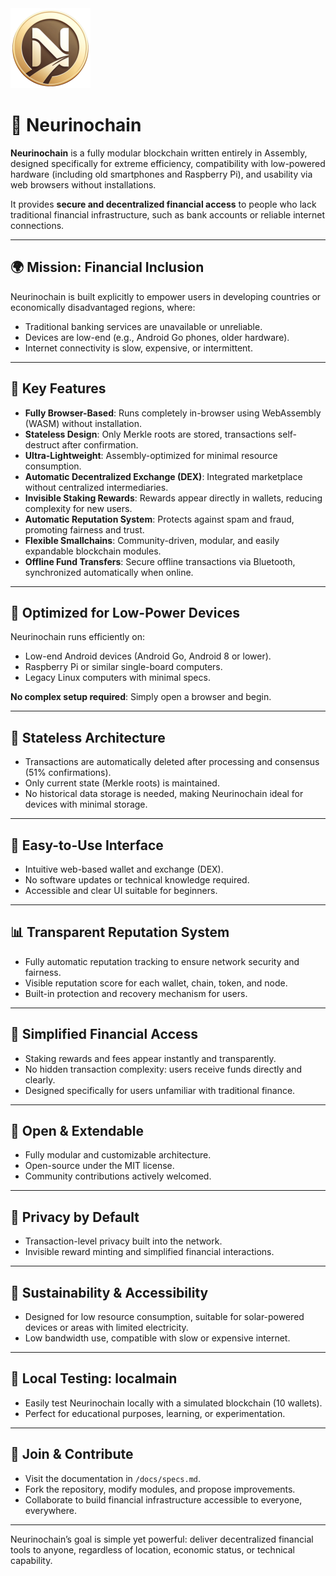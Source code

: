 <img src="https://raw.githubusercontent.com/NariKazuto/Neurinochain/main/neulogo256.png" alt="Neurinochain logo" width="128" />

# 🧠 Neurinochain

**Neurinochain** is a fully modular blockchain written entirely in Assembly, designed specifically for extreme efficiency, compatibility with low-powered hardware (including old smartphones and Raspberry Pi), and usability via web browsers without installations.

It provides **secure and decentralized financial access** to people who lack traditional financial infrastructure, such as bank accounts or reliable internet connections.

---

## 🌍 Mission: Financial Inclusion

Neurinochain is built explicitly to empower users in developing countries or economically disadvantaged regions, where:

- Traditional banking services are unavailable or unreliable.
- Devices are low-end (e.g., Android Go phones, older hardware).
- Internet connectivity is slow, expensive, or intermittent.

---

## 🚀 Key Features

- **Fully Browser-Based**: Runs completely in-browser using WebAssembly (WASM) without installation.
- **Stateless Design**: Only Merkle roots are stored, transactions self-destruct after confirmation.
- **Ultra-Lightweight**: Assembly-optimized for minimal resource consumption.
- **Automatic Decentralized Exchange (DEX)**: Integrated marketplace without centralized intermediaries.
- **Invisible Staking Rewards**: Rewards appear directly in wallets, reducing complexity for new users.
- **Automatic Reputation System**: Protects against spam and fraud, promoting fairness and trust.
- **Flexible Smallchains**: Community-driven, modular, and easily expandable blockchain modules.
- **Offline Fund Transfers**: Secure offline transactions via Bluetooth, synchronized automatically when online.

---

## 🔧 Optimized for Low-Power Devices

Neurinochain runs efficiently on:

- Low-end Android devices (Android Go, Android 8 or lower).
- Raspberry Pi or similar single-board computers.
- Legacy Linux computers with minimal specs.

**No complex setup required**: Simply open a browser and begin.

---

## 🧱 Stateless Architecture

- Transactions are automatically deleted after processing and consensus (51% confirmations).
- Only current state (Merkle roots) is maintained.
- No historical data storage is needed, making Neurinochain ideal for devices with minimal storage.

---

## 📱 Easy-to-Use Interface

- Intuitive web-based wallet and exchange (DEX).
- No software updates or technical knowledge required.
- Accessible and clear UI suitable for beginners.

---

## 📊 Transparent Reputation System

- Fully automatic reputation tracking to ensure network security and fairness.
- Visible reputation score for each wallet, chain, token, and node.
- Built-in protection and recovery mechanism for users.

---

## 💸 Simplified Financial Access

- Staking rewards and fees appear instantly and transparently.
- No hidden transaction complexity: users receive funds directly and clearly.
- Designed specifically for users unfamiliar with traditional finance.

---

## 📜 Open & Extendable

- Fully modular and customizable architecture.
- Open-source under the MIT license.
- Community contributions actively welcomed.

---

## 🔐 Privacy by Default

- Transaction-level privacy built into the network.
- Invisible reward minting and simplified financial interactions.

---

## 🌱 Sustainability & Accessibility

- Designed for low resource consumption, suitable for solar-powered devices or areas with limited electricity.
- Low bandwidth use, compatible with slow or expensive internet.

---

## 🧪 Local Testing: localmain

- Easily test Neurinochain locally with a simulated blockchain (10 wallets).
- Perfect for educational purposes, learning, or experimentation.

---

## 🙌 Join & Contribute

- Visit the documentation in `/docs/specs.md`.
- Fork the repository, modify modules, and propose improvements.
- Collaborate to build financial infrastructure accessible to everyone, everywhere.

---

Neurinochain’s goal is simple yet powerful: deliver decentralized financial tools to anyone, regardless of location, economic status, or technical capability.



